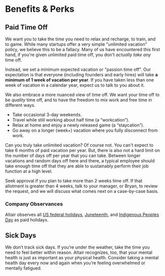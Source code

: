 # Benefits & Perks

## Paid Time Off

We want you to take the time you need to relax and recharge, to train, and to game. While many startups offer a very simple "unlimited vacation" policy, we believe this to be a fallacy. Many of us have encountered this first hand, if you're given unlimited paid time off, you don't _actually take any_ time off. 

Instead, we set a minimum expected vacation or "passion time off". Our expectation is that everyone (including founders and early hires) will take **a minimum of 1 week of vacation per year**. If you have taken less than one week of vacation in a calendar year, expect us to talk to you about it.

We also embrace a more nuanced view of time off. We want your time off to be _quality_ time off, and to have the freedom to mix work and free time in different ways.

* Take occasional 3-day weekends.
* Travel while still working about half time (a “workcation”).
* Relax at home and enjoy a newly released game (a “staycation”).
* Go away on a longer (week+) vacation where you fully disconnect from work.

Can you truly take unlimited vacation? Of course not. You can't expect to take 6 months of paid vacation per year. But, there is also not a hard limit on the number of days off per year that you can take. Between longer vacations and random days off here and there, a typical employee should take enough time off that they are able to sustainably perform their job function at a high level.

Seek approval if you plan to take more than 2 weeks time off. If that allotment is greater than 4 weeks, talk to your manager, or Bryan, to review the request, and we will discuss what comes next on a case-by-case basis.

### Company Observances

Altair observes all [US federal holidays](https://www.federalpay.org/holidays), [Juneteenth](https://www.juneteenth.com/history.htm), and [Indigenous Peoples Day](https://www.smithsonianmag.com/blogs/national-museum-american-indian/2019/10/11/indigenous-peoples-day-2019/) as paid holidays.

## Sick Days

We don’t track sick days. If you’re under the weather, take the time you need to feel better within reason. Altair recognizes, too, that your mental health is just as important as your physical health. Consider taking a mental health day every now and again when you’re feeling overwhelmed or mentally fatigued.
